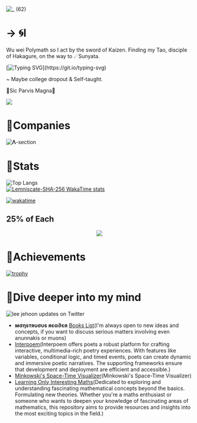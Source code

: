   ![_ (62)](https://github.com/user-attachments/assets/3e5aee96-b21a-43c5-9b8a-8f478d65ac44)

# → 🌀I

Wu wei Polymath so I act by the sword of Kaizen. Finding my Tao, disciple of Hakagure, on the way to ☄Sunyata.

[![Typing SVG](https://readme-typing-svg.demolab.com?font=Fira+Code&pause=1000&random=false&width=435&lines=Brainiac.;Lemniscate-SHA-256.;Itsnight.exe.)](https://git.io/typing-svg)

~ Maybe college dropout & Self-taught.

🏺Sic Parvis Magna🏺

![](https://komarev.com/ghpvc/?username=Lemniscate-SHA-256&style=flat-square)


# 🧪Companies
![𝚲-section](https://github.com/user-attachments/assets/afe6399f-286c-4faa-ab6a-24d00a139251)  

# 📑Stats
![Top Langs](https://github-readme-stats.vercel.app/api/top-langs/?username=anuraghazra&layout=compact&theme=transparent)  
[![Lemniscate-SHA-256 WakaTime stats](https://github-readme-stats.vercel.app/api/wakatime?username=Lemniscate_SHA_256&theme=transparent)](https://github.com/anuraghazra/github-readme-stats)

[![wakatime](https://wakatime.com/badge/user/5aed2962-7451-49d2-9cc7-e162f14d009f.svg)](https://wakatime.com/@5aed2962-7451-49d2-9cc7-e162f14d009f)

## 25% of Each
<p align="center">
  <a href="https://skillicons.dev">
    <img src="https://skillicons.dev/icons?i=html,css,js,mysql,php,react,next,nodejs,git,github,stackoverflow,ansible,arduino,bash,blender,c,cs,cpp,clojure,cmake,css,debian,docker,figma,gmail,graphql,gtk,haskell,heroku,kali,kotlin,kubernetes,linux,lua,md,matlab,mysql,nextjs,netlify,nginx,nix,npm,obsidian,octave,perl,ps,ai,powershell,py,pytorch,qt,r,rails,ruby,regex,replit,rust,sqlite,sublime,solidity,svg,symfony,tensorflow,twitter,ubuntu,unity,vercel,vim,vscode,vue,vscodium,wasm,windows,sklearn,redux,prisma,graphql,exlixir" />
  </a>
</p>

# 📜Achievements
[![trophy](https://github-profile-trophy.vercel.app/?username=Lemniscate-SHA-256&theme=algolia)](https://github.com/ryo-ma/github-profile-trophy)
# 🧮Dive deeper into my mind
![lee jehoon updates on Twitter](https://github.com/user-attachments/assets/ac62dded-9cb0-4f69-bf6d-37be3f95f1ef)
- **мσηѕтяυσυѕ яєα∂єя** [Books List](https://github.com/Lemniscate-SHA-256/Lemniscate-SHA-256/blob/main/BOOKS)(I'm always open to new ideas and concepts, if you want to discuss serious matters involving even anunnakis or muons)
- [Interpoem](https://github.com/Lemniscate-SHA-256/Interpoem)(Interpoem offers poets a robust platform for crafting interactive, multimedia-rich poetry experiences. With features like variables, conditional logic, and timed events, poets can create dynamic and immersive poetic narratives. The supporting frameworks ensure that development and deployment are efficient and accessible.)
- [Minkowski's Space-Time Visualizer](https://github.com/Lemniscate-SHA-256/AEther)(Minkowski's Space-Time Visualizer)
- [Learning Only Interesting Maths](https://github.com/Lemniscate-SHA-256/Learning-Very-Interesting-Maths-Only)(Dedicated to exploring and understanding fascinating mathematical concepts beyond the basics. Formulating new theories. Whether you're a maths enthusiast or someone who wants to deepen your knowledge of fascinating areas of mathematics, this repository aims to provide resources and insights into the most exciting topics in the field.)

